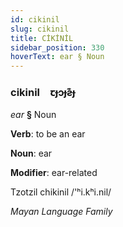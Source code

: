 ```yaml
---
id: cikinil
slug: cikinil
title: CİKİNİL
sidebar_position: 330
hoverText: ear § Noun
---
```


### cikinil&emsp;<span kind="abugida">ꞇɟɔɟƨ͊ɟ</span>

*ear* **§** Noun

**Verb**: to be an ear

**Noun**: ear

**Modifier**: ear-related

Tzotzil chikinil /'ʰi.kʰi.nil/

*Mayan Language Family*